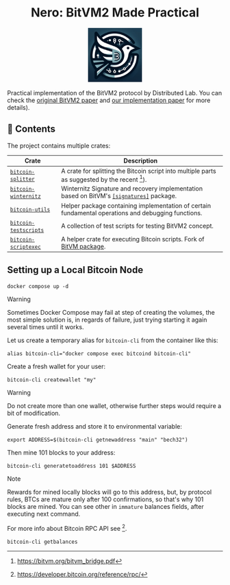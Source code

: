 <div align="center">
<h1> Nero: BitVM2 Made Practical </h1>
</div>

<p align="center">
  <img width="25%" src="./docs/images/icon.png">
</p>

Practical implementation of the BitVM2 protocol by Distributed Lab. You can check the 
[original BitVM2 paper](https://bitvm.org/bitvm_bridge.pdf) and
[our implementation paper](./docs/paper/nero.pdf) for more details).

## :file_folder: Contents

The project contains multiple crates:

| Crate | Description |
| --- | --- |
| [`bitcoin-splitter`](bitcoin-splitter/README.md) | A crate for splitting the Bitcoin script into multiple parts as suggested by the recent [^1]). |
| [`bitcoin-winternitz`](bitcoin-winternitz) | Winternitz Signature and recovery implementation based on BitVM's [`[signatures]`](https://github.com/BitVM/BitVM/tree/main/src/signatures) package. |
| [`bitcoin-utils`](bitcoin-utils) | Helper package containing implementation of certain fundamental operations and debugging functions. |
| [`bitcoin-testscripts`](bitcoin-testscripts) | A collection of test scripts for testing BitVM2 concept. |
| [`bitcoin-scriptexec`](bitcoin-scriptexec) | A helper crate for executing Bitcoin scripts. Fork of [BitVM package](https://github.com/BitVM/rust-bitcoin-scriptexec). |

## Setting up a Local Bitcoin Node

```shell
docker compose up -d
```

> [!WARNING]
> Sometimes Docker Compose may fail at step of creating the volumes, the most simple solution is, in regards of failure, just trying starting it again several times until it works.

Let us create a temporary alias for `bitcoin-cli` from the container like this:

```shell
alias bitcoin-cli="docker compose exec bitcoind bitcoin-cli"
```

Create a fresh wallet for your user:

```shell
bitcoin-cli createwallet "my"
```

> [!WARNING]
> Do not create more than one wallet, otherwise further steps would require
> a bit of modification.

Generate fresh address and store it to environmental variable:

```shell
export ADDRESS=$(bitcoin-cli getnewaddress "main" "bech32")
```

Then mine 101 blocks to your address:

```shell
bitcoin-cli generatetoaddress 101 $ADDRESS
```

> [!NOTE]
> Rewards for mined locally blocks will go to this address, but, by protocol rules, BTCs are mature only after 100 confirmations, so that's why 101 blocks are mined. You can see other in  `immature` balances fields, after executing next command.
>
> For more info about Bitcoin RPC API see [^2].

```shell
bitcoin-cli getbalances
```

[^1]: https://bitvm.org/bitvm_bridge.pdf
[^2]: https://developer.bitcoin.org/reference/rpc/

